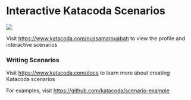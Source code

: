 # Interactive Katacoda Scenarios

[![](http://shields.katacoda.com/katacoda/oussamarouabah/count.svg)](https://www.katacoda.com/oussamarouabah "Get your profile on Katacoda.com")

Visit https://www.katacoda.com/oussamarouabah to view the profile and interactive scenarios

### Writing Scenarios
Visit https://www.katacoda.com/docs to learn more about creating Katacoda scenarios

For examples, visit https://github.com/katacoda/scenario-example
